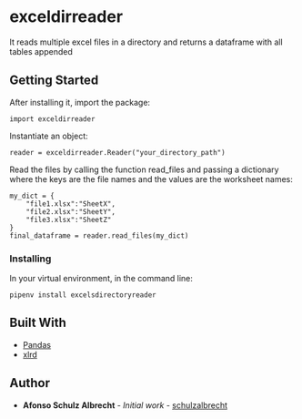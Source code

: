 # exceldirreader

It reads multiple excel files in a directory and returns a dataframe with all tables appended

## Getting Started

After installing it, import the package:

```
import exceldirreader
```

Instantiate an object:

```
reader = exceldirreader.Reader("your_directory_path")
```

Read the files by calling the function read_files and passing a dictionary where the keys are the file names and the values are the worksheet names:
```
my_dict = {
    "file1.xlsx":"SheetX",
    "file2.xlsx":"SheetY",
    "file3.xlsx":"SheetZ"
}
final_dataframe = reader.read_files(my_dict)
```

### Installing

In your virtual environment, in the command line:

```
pipenv install excelsdirectoryreader
```

## Built With

* [Pandas](https://pandas.pydata.org/pandas-docs/stable/)
* [xlrd](https://xlrd.readthedocs.io/en/latest/)

## Author

* **Afonso Schulz Albrecht** - *Initial work* - [schulzalbrecht](https://github.com/schulzalbrecht)


